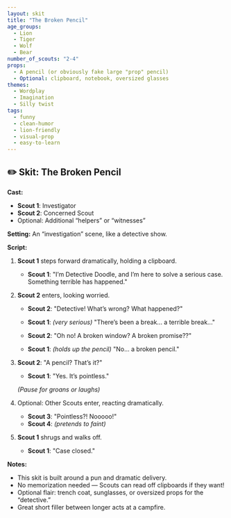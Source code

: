 ```yaml
---
layout: skit
title: "The Broken Pencil"
age_groups:
  - Lion
  - Tiger
  - Wolf
  - Bear
number_of_scouts: "2-4"
props:
  - A pencil (or obviously fake large "prop" pencil)
  - Optional: clipboard, notebook, oversized glasses
themes:
  - Wordplay
  - Imagination
  - Silly twist
tags:
  - funny
  - clean-humor
  - lion-friendly
  - visual-prop
  - easy-to-learn
---
```


## ✏️ Skit: The Broken Pencil

**Cast:**
- **Scout 1**: Investigator
- **Scout 2**: Concerned Scout
- Optional: Additional “helpers” or “witnesses”

**Setting:**
An “investigation” scene, like a detective show.

**Script:**

1. **Scout 1** steps forward dramatically, holding a clipboard.

   - **Scout 1**: "I’m Detective Doodle, and I’m here to solve a serious case. Something terrible has happened."

2. **Scout 2** enters, looking worried.

   - **Scout 2**: "Detective! What’s wrong? What happened?"

   - **Scout 1**: *(very serious)* "There’s been a break... a terrible break..."

   - **Scout 2**: "Oh no! A broken window? A broken promise??"

   - **Scout 1**: *(holds up the pencil)* "No... a broken pencil."

3. **Scout 2**: "A pencil? That’s it?"

   - **Scout 1**: "Yes. It’s pointless."

   *(Pause for groans or laughs)*

4. Optional: Other Scouts enter, reacting dramatically.

   - **Scout 3**: "Pointless?! Nooooo!"
   - **Scout 4**: *(pretends to faint)*

5. **Scout 1** shrugs and walks off.

   - **Scout 1**: "Case closed."

**Notes:**
- This skit is built around a pun and dramatic delivery.
- No memorization needed — Scouts can read off clipboards if they want!
- Optional flair: trench coat, sunglasses, or oversized props for the “detective.”
- Great short filler between longer acts at a campfire.
